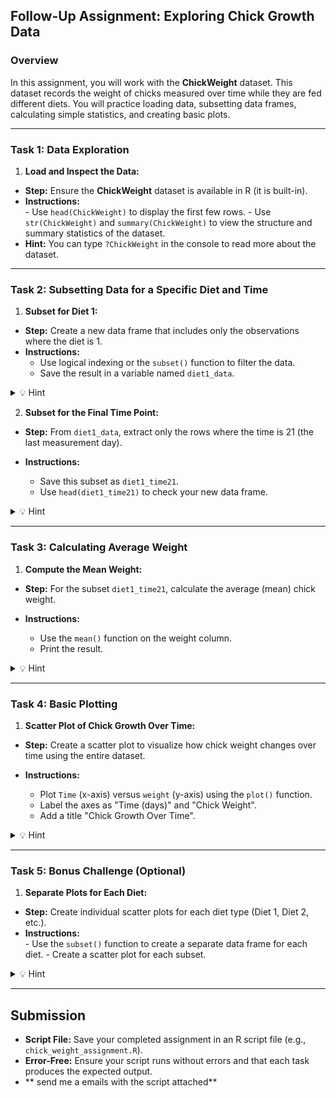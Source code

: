 ## Follow-Up Assignment: Exploring Chick Growth Data 

### Overview 
In this assignment, you will work with the **ChickWeight**  dataset. This dataset records the weight of chicks measured over time while they are fed different diets. You will practice loading data, subsetting data frames, calculating simple statistics, and creating basic plots.

---


### Task 1: Data Exploration 
 
1. **Load and Inspect the Data:**  
  - **Step:**  Ensure the **ChickWeight**  dataset is available in R (it is built-in).
   - **Instructions:**  
    - Use `head(ChickWeight)` to display the first few rows.
    - Use `str(ChickWeight)` and `summary(ChickWeight)` to view the structure and summary statistics of the dataset.
   - **Hint:**  You can type `?ChickWeight` in the console to read more about the dataset.

---

### Task 2: Subsetting Data for a Specific Diet and Time 
 
1. **Subset for Diet 1:**  
  - **Step:**  Create a new data frame that includes only the observations where the diet is 1.
  - **Instructions:**  
    - Use logical indexing or the `subset()` function to filter the data.
    - Save the result in a variable named `diet1_data`.
<details>
<summary>💡 Hint</summary>
  You might write something like

```R
diet1_data <- ChickWeight[ChickWeight$Diet == 1, ]
```
or
```R
diet1_data <- subset(ChickWeight, Diet == 1)
```
</details>

2. **Subset for the Final Time Point:**  
  - **Step:**  From `diet1_data`, extract only the rows where the time is 21 (the last measurement day).
 
  - **Instructions:**  
    - Save this subset as `diet1_time21`.
    - Use `head(diet1_time21)` to check your new data frame.

<details>
<summary>💡 Hint</summary> 
Use a similar approach as before, for example:

```R
diet1_time21 <- diet1_data[diet1_data$Time == 21, ]
```
</details>

---


### Task 3: Calculating Average Weight 
 
1. **Compute the Mean Weight:**  
  - **Step:**  For the subset `diet1_time21`, calculate the average (mean) chick weight.
 
  - **Instructions:**  
    - Use the `mean()` function on the weight column.
    - Print the result.
 
<details>
<summary>💡 Hint</summary> 

```R
average_weight <- mean(diet1_time21$weight)
print(average_weight)
```
This will give you the average weight of chicks on Diet 1 at time 21.
</details>

---


### Task 4: Basic Plotting 
 
1. **Scatter Plot of Chick Growth Over Time:**  
  - **Step:**  Create a scatter plot to visualize how chick weight changes over time using the entire dataset.
 
  - **Instructions:**  
    - Plot `Time` (x-axis) versus `weight` (y-axis) using the `plot()` function.
    - Label the axes as "Time (days)" and "Chick Weight".
    - Add a title "Chick Growth Over Time".
 
<details>
<summary>💡 Hint</summary> 

```R
plot(ChickWeight$Time, ChickWeight$weight,
     xlab = "Time (days)",
     ylab = "Chick Weight",
     main = "Chick Growth Over Time")
```
</details>

---


### Task 5: Bonus Challenge (Optional) 
 
1. **Separate Plots for Each Diet:**  
  - **Step:**  Create individual scatter plots for each diet type (Diet 1, Diet 2, etc.).
   - **Instructions:**  
    - Use the `subset()` function to create a separate data frame for each diet.
    - Create a scatter plot for each subset.
 
<details>
<summary>💡 Hint</summary>
For example, for Diet 2:

```R
diet2_data <- subset(ChickWeight, Diet == 2)
plot(diet2_data$Time, diet2_data$weight,
     xlab = "Time (days)",
     ylab = "Chick Weight",
     main = "Chick Growth Over Time for Diet 2")
```
</details>

---


## Submission 
 
- **Script File:**  Save your completed assignment in an R script file (e.g., `chick_weight_assignment.R`). 
- **Error-Free:**  Ensure your script runs without errors and that each task produces the expected output.
- ** send me a emails with the script attached** 
